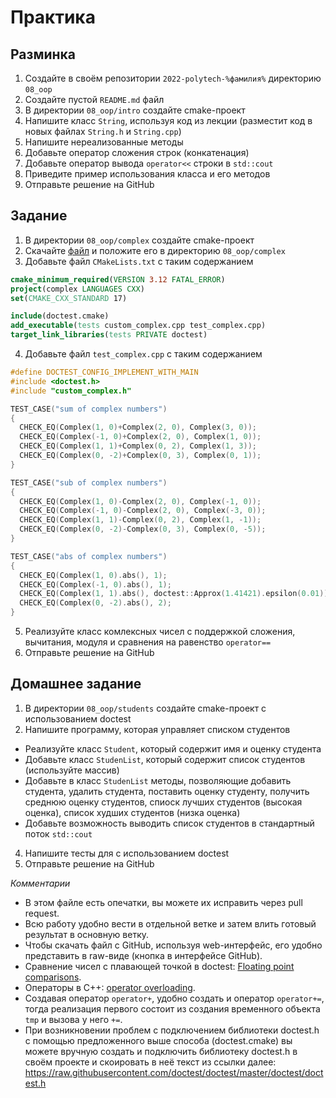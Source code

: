 # Практика

## Разминка

1. Создайте в своём репозитории `2022-polytech-%фамилия%` директорию `08_oop`
2. Cоздайте пустой `README.md` файл
3. В директории `08_oop/intro` создайте cmake-проект
4. Напишите класс `String`, используя код из лекции (разместит код в новых файлах `String.h` и `String.cpp`)
5. Напишите нереализованные методы
6. Добавьте оператор сложения строк (конкатенация)
7. Добавьте оператор вывода `operator<<` строки в `std::cout`
8. Приведите пример использования класса и его методов
9. Отправьте решение на GitHub


## Задание

1. В директории `08_oop/complex` создайте cmake-проект
2. Скачайте [файл](assets/doctest.cmake) и положите его в директорию `08_oop/complex`
3. Добавьте файл `CMakeLists.txt` с таким содержанием

```cmake
cmake_minimum_required(VERSION 3.12 FATAL_ERROR)
project(complex LANGUAGES CXX)
set(CMAKE_CXX_STANDARD 17)

include(doctest.cmake)
add_executable(tests custom_complex.cpp test_complex.cpp)
target_link_libraries(tests PRIVATE doctest)
```

4. Добавьте файл `test_complex.cpp` с таким содержанием
```cpp
#define DOCTEST_CONFIG_IMPLEMENT_WITH_MAIN
#include <doctest.h>
#include "custom_complex.h"

TEST_CASE("sum of complex numbers")
{
  CHECK_EQ(Complex(1, 0)+Complex(2, 0), Complex(3, 0));
  CHECK_EQ(Complex(-1, 0)+Complex(2, 0), Complex(1, 0));
  CHECK_EQ(Complex(1, 1)+Complex(0, 2), Complex(1, 3));
  CHECK_EQ(Complex(0, -2)+Complex(0, 3), Complex(0, 1));
}

TEST_CASE("sub of complex numbers")
{
  CHECK_EQ(Complex(1, 0)-Complex(2, 0), Complex(-1, 0));
  CHECK_EQ(Complex(-1, 0)-Complex(2, 0), Complex(-3, 0));
  CHECK_EQ(Complex(1, 1)-Complex(0, 2), Complex(1, -1));
  CHECK_EQ(Complex(0, -2)-Complex(0, 3), Complex(0, -5));
}

TEST_CASE("abs of complex numbers")
{
  CHECK_EQ(Complex(1, 0).abs(), 1);
  CHECK_EQ(Complex(-1, 0).abs(), 1);
  CHECK_EQ(Complex(1, 1).abs(), doctest::Approx(1.41421).epsilon(0.01));
  CHECK_EQ(Complex(0, -2).abs(), 2);
}

```
5. Реализуйте класс комлексных чисел с поддержкой сложения, вычитания, модуля и сравнения на равенство `operator==`
6. Отправьте решение на GitHub


## Домашнее задание

1. В директории `08_oop/students` создайте cmake-проект с использованием doctest
2. Напишите программу, которая управляет списком студентов
- Реализуйте класс `Student`, который содержит имя и оценку студента
- Добавьте класс `StudenList`, который содержит список студентов (используйте массив)
- Добавьте в класс `StudenList` методы, позволяющие добавить студента, удалить студента, поставить оценку студенту, получить среднюю оценку студентов, спиоск лучших студентов (высокая оценка), список худших студентов (низка оценка)
- Добавьте возможность выводить список студентов в стандартный поток `std::cout`
4. Напишите тесты для с использованием doctest 
5. Отправьте решение на GitHub

*Комментарии*
- В этом файле есть опечатки, вы можете их исправить через pull request.
- Всю работу удобно вести в отдельной ветке и затем влить готовый результат в основную ветку.
- Чтобы скачать файл с GitHub, используя web-интерфейс, его удобно представить в raw-виде (кнопка в интерфейсе GitHub).
- Сравнение чисел с плавающей точкой в doctest: [Floating point comparisons](https://github.com/doctest/doctest/blob/master/doc/markdown/assertions.md#floating-point-comparisons).
- Операторы в С++: [operator overloading](https://en.cppreference.com/w/cpp/language/operators).
- Создавая оператор `operator+`, удобно создать и оператор `operator+=`, тогда реализация первого состоит из создания временного объекта `tmp` и вызова у него `+=`.
- При возникновении проблем с подключением библиотеки doctest.h с помощью предложенного выше способа (doctest.cmake) вы можете вручную создать и подключить библиотеку doctest.h в своём проекте и скоировать в неё текст из ссылки далее: https://raw.githubusercontent.com/doctest/doctest/master/doctest/doctest.h
